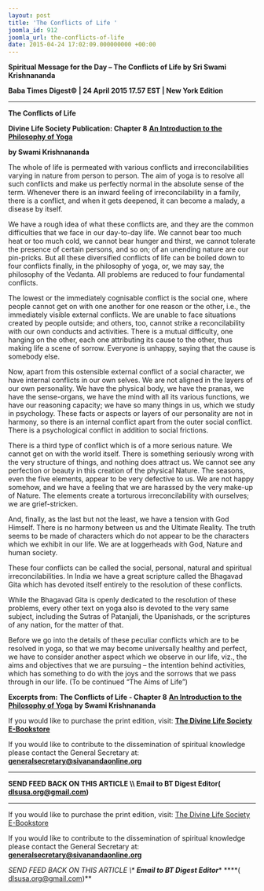 ```yaml
---
layout: post
title: 'The Conflicts of Life '
joomla_id: 912
joomla_url: the-conflicts-of-life
date: 2015-04-24 17:02:09.000000000 +00:00
---
```

  

















































**Spiritual Message for the Day – The Conflicts of Life by Sri Swami Krishnananda**

**Baba Times Digest© | 24 April 2015 17.57 EST | New York Edition**



* * *

**The Conflicts of Life**

**Divine Life Society Publication: Chapter 8** [**An Introduction to the Philosophy of Yoga**](http://www.swami-krishnananda.org/intro/intro_08.html)

**by Swami Krishnananda**

The whole of life is permeated with various conflicts and irreconcilabilities varying in nature from person to person. The aim of yoga is to resolve all such conflicts and make us perfectly normal in the absolute sense of the term. Whenever there is an inward feeling of irreconcilability in a family, there is a conflict, and when it gets deepened, it can become a malady, a disease by itself.

We have a rough idea of what these conflicts are, and they are the common difficulties that we face in our day-to-day life. We cannot bear too much heat or too much cold, we cannot bear hunger and thirst, we cannot tolerate the presence of certain persons, and so on; of an unending nature are our pin-pricks. But all these diversified conflicts of life can be boiled down to four conflicts finally, in the philosophy of yoga, or, we may say, the philosophy of the Vedanta. All problems are reduced to four fundamental conflicts.

The lowest or the immediately cognisable conflict is the social one, where people cannot get on with one another for one reason or the other, i.e., the immediately visible external conflicts. We are unable to face situations created by people outside; and others, too, cannot strike a reconcilability with our own conducts and activities. There is a mutual difficulty, one hanging on the other, each one attributing its cause to the other, thus making life a scene of sorrow. Everyone is unhappy, saying that the cause is somebody else.

Now, apart from this ostensible external conflict of a social character, we have internal conflicts in our own selves. We are not aligned in the layers of our own personality. We have the physical body, we have the pranas, we have the sense-organs, we have the mind with all its various functions, we have our reasoning capacity; we have so many things in us, which we study in psychology. These facts or aspects or layers of our personality are not in harmony, so there is an internal conflict apart from the outer social conflict. There is a psychological conflict in addition to social frictions.

There is a third type of conflict which is of a more serious nature. We cannot get on with the world itself. There is something seriously wrong with the very structure of things, and nothing does attract us. We cannot see any perfection or beauty in this creation of the physical Nature. The seasons, even the five elements, appear to be very defective to us. We are not happy somehow, and we have a feeling that we are harassed by the very make-up of Nature. The elements create a torturous irreconcilability with ourselves; we are grief-stricken.

And, finally, as the last but not the least, we have a tension with God Himself. There is no harmony between us and the Ultimate Reality. The truth seems to be made of characters which do not appear to be the characters which we exhibit in our life. We are at loggerheads with God, Nature and human society.

These four conflicts can be called the social, personal, natural and spiritual irreconcilabilities. In India we have a great scripture called the Bhagavad Gita which has devoted itself entirely to the resolution of these conflicts.

While the Bhagavad Gita is openly dedicated to the resolution of these problems, every other text on yoga also is devoted to the very same subject, including the Sutras of Patanjali, the Upanishads, or the scriptures of any nation, for the matter of that.

Before we go into the details of these peculiar conflicts which are to be resolved in yoga, so that we may become universally healthy and perfect, we have to consider another aspect which we observe in our life, viz., the aims and objectives that we are pursuing – the intention behind activities, which has something to do with the joys and the sorrows that we pass through in our life. (To be continued “The Aims of Life”)



**Excerpts from:**  **The Conflicts of Life - Chapter 8** [**An Introduction to the Philosophy of Yoga**](http://www.swami-krishnananda.org/intro/intro_08.html) **by Swami Krishnananda**

If you would like to purchase the print edition, visit: **[The Divine Life Society E-Bookstore](http://www.dlshq.org/download/download.htm)**

If you would like to contribute to the dissemination of spiritual knowledge please contact the General Secretary at: [](mailto:%20%3Cscript%20type=%27text/javascript%27%3E%20%3C%21--%20var%20prefix%20=%20%27ma%27%20+%20%27il%27%20+%20%27to%27;%20var%20path%20=%20%27hr%27%20+%20%27ef%27%20+%20%27=%27;%20var%20addy57016%20=%20%27generalsecretary%27%20+%20%27@%27;%20addy57016%20=%20addy57016%20+%20%27sivanandaonline%27%20+%20%27.%27%20+%20%27org%27;%20document.write%28%27%3Ca%20%27%20+%20path%20+%20%27%5C%27%27%20+%20prefix%20+%20%27:%27%20+%20addy57016%20+%20%27%5C%27%3E%27%29;%20document.write%28addy57016%29;%20document.write%28%27%3C%5C/a%3E%27%29;%20//--%3E%5Cn%20%3C/script%3E%3Cscript%20type=%27text/javascript%27%3E%20%3C%21--%20document.write%28%27%3Cspan%20style=%5C%27display:%20none;%5C%27%3E%27%29;%20//--%3E%20%3C/script%3EThis%20email%20address%20is%20being%20protected%20from%20spambots.%20You%20need%20JavaScript%20enabled%20to%20view%20it.%20%3Cscript%20type=%27text/javascript%27%3E%20%3C%21--%20document.write%28%27%3C/%27%29;%20document.write%28%27span%3E%27%29;%20//--%3E%20%3C/script%3E?subject=Contribution%20to%20Dissemination%20of%20Spiritual%20Knowledge) **generalsecretary@sivanandaonline.org**

****

**SEND FEED BACK ON THIS ARTICLE \\\ Email to BT Digest Editor[](mailto:%20%3Cscript%20type=%27text/javascript%27%3E%20%3C%21--%20var%20prefix%20=%20%27ma%27%20+%20%27il%27%20+%20%27to%27;%20var%20path%20=%20%27hr%27%20+%20%27ef%27%20+%20%27=%27;%20var%20addy72654%20=%20%27dlsusa.org%27%20+%20%27@%27;%20addy72654%20=%20addy72654%20+%20%27gmail%27%20+%20%27.%27%20+%20%27com%27;%20document.write%28%27%3Ca%20%27%20+%20path%20+%20%27%5C%27%27%20+%20prefix%20+%20%27:%27%20+%20addy72654%20+%20%27%5C%27%3E%27%29;%20document.write%28addy72654%29;%20document.write%28%27%3C%5C/a%3E%27%29;%20//--%3E%5Cn%20%3C/script%3E%3Cscript%20type=%27text/javascript%27%3E%20%3C%21--%20document.write%28%27%3Cspan%20style=%5C%27display:%20none;%5C%27%3E%27%29;%20//--%3E%20%3C/script%3EThis%20email%20address%20is%20being%20protected%20from%20spambots.%20You%20need%20JavaScript%20enabled%20to%20view%20it.%20%3Cscript%20type=%27text/javascript%27%3E%20%3C%21--%20document.write%28%27%3C/%27%29;%20document.write%28%27span%3E%27%29;%20//--%3E%20%3C/script%3E?subject=DLS%20Posts)( [dlsusa.org@gmail.com](mailto:dlsusa.org@gmail.com))**



* * *



  

If you would like to purchase the print edition, visit: [The Divine Life Society E-Bookstore](http://www.dlshq.org/download/download.htm)

If you would like to contribute to the dissemination of spiritual knowledge please contact the General Secretary at: **[generalsecretary@sivanandaonline.org](mailto:generalsecretary@sivanandaonline.org)**

**SEND FEED BACK ON THIS ARTICLE \\\**  **Email to BT Digest Editor**** [](mailto:%20%3Cscript%20type=%27text/javascript%27%3E%20%3C%21--%20var%20prefix%20=%20%27ma%27%20+%20%27il%27%20+%20%27to%27;%20var%20path%20=%20%27hr%27%20+%20%27ef%27%20+%20%27=%27;%20var%20addy72654%20=%20%27dlsusa.org%27%20+%20%27@%27;%20addy72654%20=%20addy72654%20+%20%27gmail%27%20+%20%27.%27%20+%20%27com%27;%20document.write%28%27%3Ca%20%27%20+%20path%20+%20%27%5C%27%27%20+%20prefix%20+%20%27:%27%20+%20addy72654%20+%20%27%5C%27%3E%27%29;%20document.write%28addy72654%29;%20document.write%28%27%3C%5C/a%3E%27%29;%20//--%3E%5Cn%20%3C/script%3E%3Cscript%20type=%27text/javascript%27%3E%20%3C%21--%20document.write%28%27%3Cspan%20style=%5C%27display:%20none;%5C%27%3E%27%29;%20//--%3E%20%3C/script%3EThis%20email%20address%20is%20being%20protected%20from%20spambots.%20You%20need%20JavaScript%20enabled%20to%20view%20it.%20%3Cscript%20type=%27text/javascript%27%3E%20%3C%21--%20document.write%28%27%3C/%27%29;%20document.write%28%27span%3E%27%29;%20//--%3E%20%3C/script%3E?subject=DLS%20Posts)****( [dlsusa.org@gmail.com](mailto:dlsusa.org@gmail.com))**  

